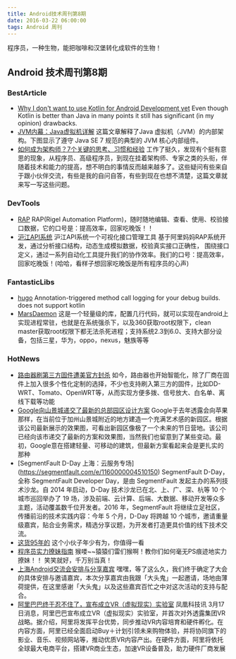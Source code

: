 ```yaml
---
title: Android技术周刊第8期
date: 2016-03-22 06:00:00
tags: Android 周刊
---
```

程序员，一种生物，能把咖啡和汉堡转化成软件的生物！

## Android 技术周刊第8期

### BestArticle
* [Why I don't want to use Kotlin for Android Development yet](http://artemzin.com/blog/why-i-dont-want-to-use-kotlin-for-android-development-yet/?utm_source=Android+Weekly&utm_campaign=1172c35594-Android_Weekly_196&utm_medium=email&utm_term=0_4eb677ad19-1172c35594-337979953) Even though Kotlin is better than Java in many points it still has significant (in my opinion) drawbacks. 
* [JVM内幕：Java虚拟机详解](https://mp.weixin.qq.com/s?__biz=MzA4NDM2MjAwNw==&mid=401750457&idx=1&sn=e59785deb47c1e2fc6845bbfad6346b5&scene=1&srcid=0314MCxuZ1lTMKgZRVmVT6aM&key=710a5d99946419d9453ad7f332e226220c10ab61cd89b34235281c135cd38750ed2857d5d3ec1c541e88a29067fec03e&ascene=0&uin=MjM2NDM0ODgyMA%3D%3D&devicetype=iMac+Macmini6%2C1+OSX+OSX+10.11.3+build(15D21)&version=11020201&pass_ticket=jRp8LHxC78MOLzlKpp%2BpiGVDSWIoGjpNWMycR6A8DPW2Y0ISNUmescJ7sXbup4FV) 这篇文章解释了Java 虚拟机（JVM）的内部架构。下图显示了遵守 Java SE 7 规范的典型的 JVM 核心内部组件。
* [如何成为架构师？7个关键的思考、习惯和经验](https://mp.weixin.qq.com/s?__biz=MzA5Nzc4OTA1Mw==&mid=410252715&idx=1&sn=d1d5f95de8d1905c4530955f862f735b&scene=1&srcid=0314f27h2PiA2rFrHFqcN6vd&key=710a5d99946419d937366e44ff1d99ad36bfb96517cd294c0ad0aae0710179714b2db5e3ca0bea3e063e981a6409ee21&ascene=0&uin=MjM2NDM0ODgyMA%3D%3D&devicetype=iMac+Macmini6%2C1+OSX+OSX+10.11.3+build(15D21)&version=11020201&pass_ticket=jRp8LHxC78MOLzlKpp%2BpiGVDSWIoGjpNWMycR6A8DPW2Y0ISNUmescJ7sXbup4FV) 工作了挺久，发现有个挺有意思的现象，从程序员、高级程序员，到现在挂着架构师、专家之类的头衔，伴随着技术和能力的提高，想不明白的事情反而越来越多了。这些疑问有些来自于跟小伙伴交流，有些是我的自问自答，有些到现在也想不清楚，这篇文章就来写一写这些问题。

### DevTools
* [RAP](http://thx.github.io/RAP/index_zh.html) RAP(Rigel Automation Platform)，随时随地编辑、查看、使用、校验接口数据，它的口号是：提高效率，回家吃晚饭！！
* [沪江API系统](http://rap.fe.yeshj.com/platform/home.do) 沪江API系统一个可视化接口管理工具 基于阿里妈妈RAP系统开发，通过分析接口结构，动态生成模拟数据，校验真实接口正确性， 围绕接口定义，通过一系列自动化工具提升我们的协作效率。我们的口号：提高效率，回家吃晚饭！(哈哈，看样子想回家吃晚饭是所有程序员的心声)

### FantasticLibs

* [hugo](https://github.com/JakeWharton/hugo) Annotation-triggered method call logging for your debug builds.
does not support kotlin
* [MarsDaemon](https://github.com/Marswin/MarsDaemon) 这是一个轻量级的库，配置几行代码，就可以实现在android上实现进程常驻，也就是在系统强杀下，以及360获取root权限下，clean master获取root权限下都无法杀死进程；支持系统2.3到6.0、支持大部分设备，包括三星，华为，oppo，nexus，魅族等等

### HotNews

* [路由器刷第三方固件遭美官方封杀](http://www.ithome.com/html/digi/211327.htm) 如今，路由器也开始智能化，除了厂商在固件上加入很多个性化定制的选择，不少也支持刷入第三方的固件，比如DD-WRT、Tomato、OpenWRT等，从而实现方便多拨、信号放大、白名单、离线下载等功能
* [Google向山景城递交了最新的总部园区设计方案](http://www.cnbeta.com/articles/483953.htm) Google于去年透露会向苹果那样，在当前位于加州山景城附近的地方建造一个充满艺术感的新园区。根据该公司最新展示的效果图，可看出新园区像极了一个未来的节日营地。该公司已经向该市递交了最新的方案和效果图，当然我们也留意到了某些变动。最初，Google意在搭建轻量、可移动的建筑，但最新方案看起来会是更扎实的那种
* [SegmentFault D-Day 上海：云服务专场] (https://segmentfault.com/e/1160000004510150) SegmentFault D-Day，全称 SegmentFault Developer Day，是由 SegmentFault 发起主办的系列技术沙⻰。自 2014 年启动，D-Day 技术沙龙已在北、上、广、深、杭等 10 个城市巡回举办了 19 场，涉及前端、云计算、后端、大数据、移动开发等众多主题，活动覆盖数千位开发者。2016 年，SegmentFault 将继续立足社区，传播前沿的技术实践内容：今年 5 个月，D-Day 将跨越 10 个城市，邀请重量级嘉宾，贴合业务需求，精选分享议题，为开发者打造更具价值的线下技术交流。
* [这货95年的](http://aidanfollestad.com/about) 这个小伙子年少有为，你值得一看
* [程序员实力撩妹指南](https://mp.weixin.qq.com/s?__biz=MjM5OTM0MzIwMQ==&mid=404321327&idx=1&sn=2d851ab953b7bce7d8734b0fdd94ef57&scene=1&srcid=0314Ml3EVRrxM97kqOLugyZJ&key=710a5d99946419d93f5d9d6f2c3d98d18d055bcc73fb7928a3c0917d2f4a45276269576400899ff2151edcb1de3d41c4&ascene=0&uin=MjM2NDM0ODgyMA%3D%3D&devicetype=iMac+Macmini6%2C1+OSX+OSX+10.11.3+build(15D21)&version=11020201&pass_ticket=jRp8LHxC78MOLzlKpp%2BpiGVDSWIoGjpNWMycR6A8DPW2Y0ISNUmescJ7sXbup4FV) 猴喽~~猿猿们雷们猴啊！教你们如何毫无PS痕迹地实力撩妹！！ 笑笑就好，千万别当真！
* [上海Android交流会安排与分享嘉宾](https://mp.weixin.qq.com/s?__biz=MzA4NTQwNDcyMA==&mid=402771384&idx=1&sn=d5386de694c0cdb0250d258743744e2f&scene=1&srcid=0316uWxad7Bm5NtL4Sfz7ZAo&key=710a5d99946419d98acec59e4705d4eec8255ea10f4d2d3cf92b60150b0f33e7d6a8a32b00dfbe1bd248a31ccd71a88d&ascene=0&uin=MjM2NDM0ODgyMA%3D%3D&devicetype=iMac+Macmini6%2C1+OSX+OSX+10.11.3+build(15D21)&version=11020201&pass_ticket=jRp8LHxC78MOLzlKpp%2BpiGVDSWIoGjpNWMycR6A8DPW2Y0ISNUmescJ7sXbup4FV) 嘿嘿，等了这么久，我们终于确定了大会的具体安排与邀请嘉宾，本次分享嘉宾由我跟「大头鬼」一起邀请，场地由薄荷提供，在这里感谢「大头鬼」以及这些嘉宾百忙之中对这次活动的支持与配合。
* [阿里巴巴终于忍不住了，宣布成立VR（虚拟现实）实验室](https://mp.weixin.qq.com/s?__biz=MzIzNzE4NjkxMw==&mid=403135639&idx=1&sn=0e5b8da2beb165d56b0d208773117eb2&scene=1&srcid=03172s3Vu9j3AMP7s9ygBt3I&key=710a5d99946419d989b5ca4fb7c598c00497dced00ff1a34bb7882ff4c9edaf6d26dc57ae6f4bdb2326275d44d9ae3be&ascene=0&uin=MjM2NDM0ODgyMA%3D%3D&devicetype=iMac+Macmini6%2C1+OSX+OSX+10.11.3+build(15D21)&version=11020201&pass_ticket=jRp8LHxC78MOLzlKpp%2BpiGVDSWIoGjpNWMycR6A8DPW2Y0ISNUmescJ7sXbup4FV) 凤凰科技讯 3月17日消息，阿里巴巴宣布成立VR（虚拟现实）实验室，并首次对外透露集团VR战略。据介绍，阿里将发挥平台优势，同步推动VR内容培育和硬件孵化。在内容方面，阿里已经全面启动Buy＋计划引领未来购物体验，并将协同旗下的影业、音乐、视频网站等，推动优质VR内容产出。在硬件方面，阿里将依托全球最大电商平台，搭建VR商业生态，加速VR设备普及，助力硬件厂商发展


